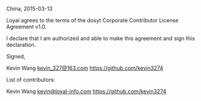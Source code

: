 China, 2015-03-13

Loyal agrees to the terms of the dosyt Corporate Contributor License
Agreement v1.0.

I declare that I am authorized and able to make this agreement and sign this
declaration.

Signed,

Kevin Wang kevin_327@163.com https://github.com/kevin3274

List of contributors:

Kevin Wang kevin@loyal-info.com https://github.com/kevin3274
